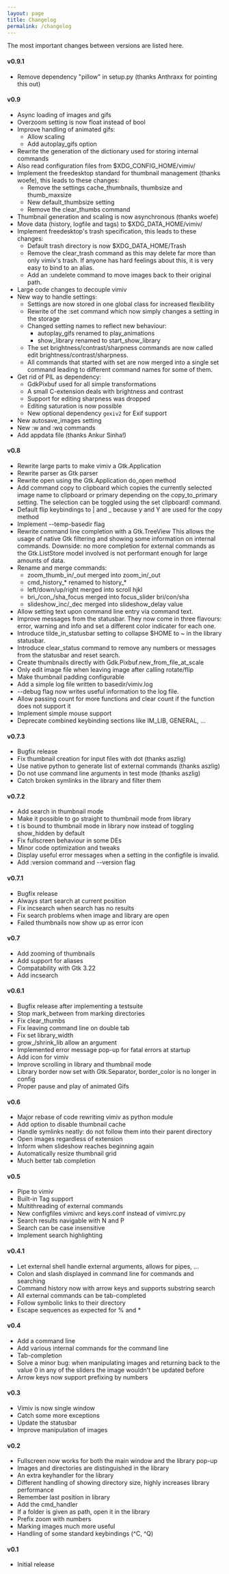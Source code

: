 ```yaml
---
layout: page
title: Changelog
permalink: /changelog
---
```


The most important changes between versions are listed here.

#### v0.9.1
* Remove dependency "pillow" in setup.py (thanks Anthraxx for pointing this out)

#### v0.9
* Async loading of images and gifs
* Overzoom setting is now float instead of bool
* Improve handling of animated gifs:
  * Allow scaling
  * Add autoplay\_gifs option
* Rewrite the generation of the dictionary used for storing internal commands
* Also read configuration files from $XDG_CONFIG_HOME/vimiv/
* Implement the freedesktop standard for thumbnail management (thanks woefe),
  this leads to these changes:
  * Remove the settings cache_thumbnails, thumbsize and thumb_maxsize
  * New default_thumbsize setting
  * Remove the clear_thumbs command
* Thumbnail generation and scaling is now asynchronous (thanks woefe) 
* Move data (history, logfile and tags) to $XDG_DATA_HOME/vimiv/
* Implement freedesktop's trash specification, this leads to these changes:
  * Default trash directory is now $XDG_DATA_HOME/Trash
  * Remove the clear_trash command as this may delete far more than only
    vimiv's trash. If anyone has hard feelings about this, it is very easy to
    bind to an alias.
  * Add an :undelete command to move images back to their original path.
* Large code changes to decouple vimiv
* New way to handle settings:
  * Settings are now stored in one global class for increased flexibility
  * Rewrite of the :set command which now simply changes a setting in the
    storage
  * Changed setting names to reflect new behaviour:
    * autoplay\_gifs renamed to play\_animations
    * show\_library renamed to start\_show\_library
  * The set brightness/contrast/sharpness commands are now called edit
    brightness/contrast/sharpness.
  * All commands that started with set are now merged into a single set command
    leading to different command names for some of them.
* Get rid of PIL as dependency:
  * GdkPixbuf used for all simple transformations
  * A small C-extension deals with brightness and contrast
  * Support for editing sharpness was dropped
  * Editing saturation is now possible
  * New optional dependency `gexiv2` for Exif support
* New autosave\_images setting
* New :w and :wq commands
* Add appdata file (thanks Ankur Sinha!)

#### v0.8
* Rewrite large parts to make vimiv a Gtk.Application
* Rewrite parser as Gtk parser
* Rewrite open using the Gtk.Application do_open method
* Add command copy to clipboard which copies the currently selected
  image name to clipboard or primary depending on the copy_to_primary
  setting. The selection can be toggled using the set clipboard!
  command.
* Default flip keybindings to | and _ because y and Y are used for the copy
  method
* Implement --temp-basedir flag
* Rewrite command line completion with a Gtk.TreeView This allows the usage of
  native Gtk filtering and showing some information on internal commands.
  Downside: no more completion for external commands as the Gtk.ListStore model
  involved is not performant enough for large amounts of data.
* Rename and merge commands:
  * zoom_thumb_in/\_out merged into zoom_in/\_out
  * cmd_history\_\* renamed to history\_\*
  * left/down/up/right merged into scroll hjkl
  * bri\_/con\_/sha\_focus merged into focus_slider bri/con/sha
  * slideshow\_inc/\_dec merged into slideshow_delay value
* Allow setting text upon command line entry via command text.
* Improve messages from the statusbar. They now come in three flavours: error,
  warning and info and set a different color indicater for each one.
* Introduce tilde_in_statusbar setting to collapse $HOME to ~ in the library
  statusbar.
* Introduce clear_status command to remove any numbers or messages from the
  statusbar and reset search.
* Create thumbnails directly with Gdk.Pixbuf.new_from_file_at_scale
* Only edit image file when leaving image after calling rotate/flip
* Make thumbnail padding configurable
* Add a simple log file written to basedir/vimiv.log
* --debug flag now writes useful information to the log file.
* Allow passing count for more functions and clear count if the function does
  not support it
* Implement simple mouse support
* Deprecate combined keybinding sections like IM_LIB, GENERAL, ...

#### v0.7.3
* Bugfix release
* Fix thumbnail creation for input files with dot (thanks aszlig)
* Use native python to generate list of external commands (thanks aszlig)
* Do not use command line arguments in test mode (thanks aszlig)
* Catch broken symlinks in the library and filter them

#### v0.7.2
* Add search in thumbnail mode
* Make it possible to go straight to thumbnail mode from library
* t is bound to thumbnail mode in library now instead of toggling show_hidden
  by default
* Fix fullscreen behaviour in some DEs
* Minor code optimization and tweaks
* Display useful error messages when a setting in the configfile is invalid.
* Add :version command and --version flag

#### v0.7.1
* Bugfix release
* Always start search at current position
* Fix incsearch when search has no results
* Fix search problems when image and library are open
* Failed thumbnails now show up as error icon

#### v0.7
* Add zooming of thumbnails
* Add support for aliases
* Compatability with Gtk 3.22
* Add incsearch

#### v0.6.1
* Bugfix release after implementing a testsuite
* Stop mark_between from marking directories
* Fix clear_thumbs
* Fix leaving command line on double tab
* Fix set library_width
* grow\_/shrink\_lib allow an argument
* Implemented error message pop-up for fatal errors at startup
* Add icon for vimiv
* Improve scrolling in library and thumbnail mode
* Library border now set with Gtk.Separator, border_color is no longer in
  config
* Proper pause and play of animated Gifs

#### v0.6
* Major rebase of code rewriting vimiv as python module
* Add option to disable thumbnail cache
* Handle symlinks neatly: do not follow them into their parent directory
* Open images regardless of extension
* Inform when slideshow reaches beginning again
* Automatically resize thumbnail grid
* Much better tab completion

#### v0.5
* Pipe to vimiv
* Built-in Tag support
* Multithreading of external commands
* New configfiles vimivrc and keys.conf instead of vimivrc.py
* Search results navigable with N and P
* Search can be case insensitive
* Implement search highlighting

#### v0.4.1
* Let external shell handle external arguments, allows for pipes, ...
* Colon and slash displayed in command line for commands and searching
* Command history now with arrow keys and supports substring search
* All external commands can be tab-completed
* Follow symbolic links to their directory
* Escape sequences as expected for % and \*

#### v0.4
* Add a command line
* Add various internal commands for the command line
* Tab-completion
* Solve a minor bug: when manipulating images and returning back to the value 0
  in any of the sliders the image wouldn't be updated before
* Arrow keys now support prefixing by numbers

#### v0.3
* Vimiv is now single window
* Catch some more exceptions
* Update the statusbar
* Improve manipulation of images

#### v0.2
* Fullscreen now works for both the main window and the library pop-up
* Images and directories are distinguished in the library
* An extra keyhandler for the library
* Different handling of showing directory size, highly increases library
  performance
* Remember last position in library
* Add the cmd_handler
* If a folder is given as path, open it in the library
* Prefix zoom with numbers
* Marking images much more useful
* Handling of some standard keybindings (^C, ^Q)

#### v0.1
* Initial release
